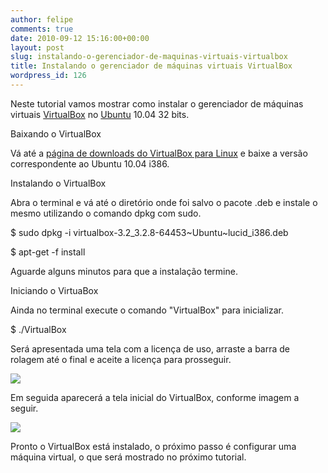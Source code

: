 ```yaml
---
author: felipe
comments: true
date: 2010-09-12 15:16:00+00:00
layout: post
slug: instalando-o-gerenciador-de-maquinas-virtuais-virtualbox
title: Instalando o gerenciador de máquinas virtuais VirtualBox
wordpress_id: 126
---
```


Neste tutorial vamos mostrar como instalar o gerenciador de máquinas virtuais [VirtualBox](http://www.virtualbox.org/) no [Ubuntu](http://www.ubuntu.com) 10.04 32 bits.

Baixando o VirtualBox

Vá até a [página de downloads do VirtualBox para Linux](http://www.virtualbox.org/wiki/Linux_Downloads) e baixe a versão correspondente ao Ubuntu 10.04 i386.

Instalando o VirtualBox

Abra o terminal e vá até o diretório onde foi salvo o pacote .deb e instale o mesmo utilizando o comando dpkg com sudo.

$ sudo dpkg -i virtualbox-3.2_3.2.8-64453~Ubuntu~lucid_i386.deb

$ apt-get -f install

Aguarde alguns minutos para que a instalação termine.

Iniciando o VirtuaBox

Ainda no terminal execute o comando "VirtualBox" para inicializar.

$ ./VirtualBox

Será apresentada uma tela com a licença de uso, arraste a barra de rolagem até o final e aceite a licença para prosseguir.

[![](http://blog.felipemunhoz.com/wp-content/uploads/2010/09/virtualbox-1.png.scaled500-300x225.png)](http://posterous.com/getfile/files.posterous.com/temp-2010-09-12/ACaFHctlICeqeviqmDqEBauubtaEvjzkmjpkuFweaosklfrxciwbdriGhfAg/virtualbox-1.png.scaled1000.png)

Em seguida aparecerá a tela inicial do VirtualBox, conforme imagem a seguir.

[![](http://blog.felipemunhoz.com/wp-content/uploads/2010/09/virtualbox-2.png.scaled1000-300x214.png)](http://blog.felipemunhoz.com/wp-content/uploads/2010/09/virtualbox-2.png.scaled1000.png)


Pronto o VirtualBox está instalado, o próximo passo é configurar uma máquina virtual, o que será mostrado no próximo tutorial.
